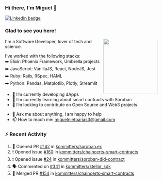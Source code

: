 ### Hi there, I'm Miguel 👋

<a href="https://linkedin.com/in/miguelnietoa/" target="_blank" rel="noopener noreferrer">
  <img src="https://img.shields.io/badge/-LinkedIn-0e76a8?style=flat-square&logo=Linkedin&logoColor=white" alt="Linkedin badge">
</a>
<!-- [![Website Badge](https://img.shields.io/badge/Website-3b5998?style=flat-square&logo=google-chrome&logoColor=white)](#notavailablenow#) 

<img src="https://i.imgur.com/tbrLrt5.gif" width=400 alt="Coding GIF" align="right"/>
-->


### Glad to see you here!
<a href="https://github.com/miguelnietoa"><img src="https://github-readme-stats-git-masterrstaa-rickstaa.vercel.app/api?username=miguelnietoa&show_icons=true&hide_border=true&count_private=true&include_all_commits=true&theme=tokyonight" height="180em" align="right"/></a>
I'm a Software Developer, lover of tech and science. 

I've worked with the following stacks:\
➡️ Elixir: Phoenix Framework, Umbrella projects\
➡️ JavaScript: VanillaJS, React, NodeJS, Jest\
➡️ Ruby: Rails, RSpec, HAML\
➡️ Python: Pandas, Matplotlib, Plotly, Streamlit

- 🔭 I’m currently developing dApps
- 🌱 I’m currently learning about smart contracts with Soroban
- 👯 I’m looking to contribute on Open Source and Web3 projects
<!-- 
- 😄 I just finished a Machine Learning course! 
- 🤔 I’m looking for help with ...
-->
- 💬 Ask me about anything, I am happy to help
- 📫 How to reach me: miguelnietoarias3@gmail.com


### ⚡ Recent Activity

<!--START_SECTION:activity-->
1. 💪 Opened PR [#142](https://github.com/kommitters/soroban.ex/pull/142) in [kommitters/soroban.ex](https://github.com/kommitters/soroban.ex)
2. ❗ Opened issue [#160](https://github.com/kommitters/chaincerts-smart-contracts/issues/160) in [kommitters/chaincerts-smart-contracts](https://github.com/kommitters/chaincerts-smart-contracts)
3. ❗ Opened issue [#24](https://github.com/kommitters/soroban-did-contract/issues/24) in [kommitters/soroban-did-contract](https://github.com/kommitters/soroban-did-contract)
4. 🗣 Commented on [#341](https://github.com/kommitters/stellar_sdk/issues/341#issuecomment-1850693020) in [kommitters/stellar_sdk](https://github.com/kommitters/stellar_sdk)
5. 🎉 Merged PR [#154](https://github.com/kommitters/chaincerts-smart-contracts/pull/154) in [kommitters/chaincerts-smart-contracts](https://github.com/kommitters/chaincerts-smart-contracts)
<!--END_SECTION:activity-->

